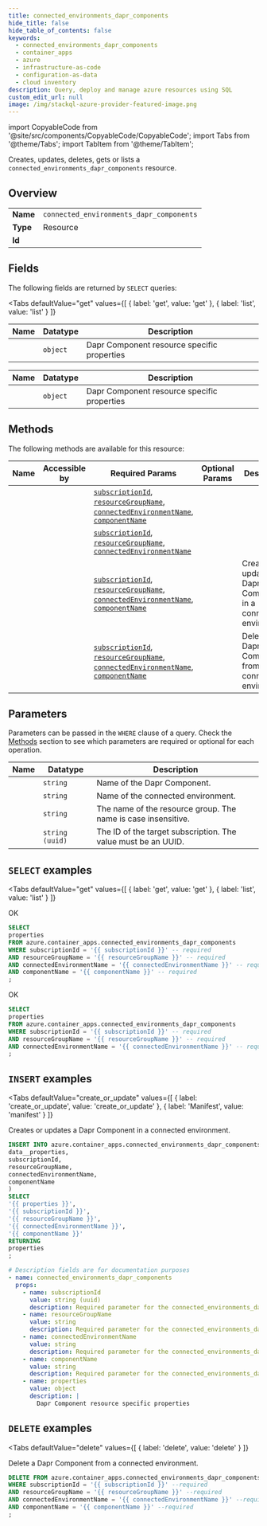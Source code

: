 ```yaml
--- 
title: connected_environments_dapr_components
hide_title: false
hide_table_of_contents: false
keywords:
  - connected_environments_dapr_components
  - container_apps
  - azure
  - infrastructure-as-code
  - configuration-as-data
  - cloud inventory
description: Query, deploy and manage azure resources using SQL
custom_edit_url: null
image: /img/stackql-azure-provider-featured-image.png
---
```


import CopyableCode from '@site/src/components/CopyableCode/CopyableCode';
import Tabs from '@theme/Tabs';
import TabItem from '@theme/TabItem';

Creates, updates, deletes, gets or lists a <code>connected_environments_dapr_components</code> resource.

## Overview
<table><tbody>
<tr><td><b>Name</b></td><td><code>connected_environments_dapr_components</code></td></tr>
<tr><td><b>Type</b></td><td>Resource</td></tr>
<tr><td><b>Id</b></td><td><CopyableCode code="azure.container_apps.connected_environments_dapr_components" /></td></tr>
</tbody></table>

## Fields

The following fields are returned by `SELECT` queries:

<Tabs
    defaultValue="get"
    values={[
        { label: 'get', value: 'get' },
        { label: 'list', value: 'list' }
    ]}
>
<TabItem value="get">

<table>
<thead>
    <tr>
    <th>Name</th>
    <th>Datatype</th>
    <th>Description</th>
    </tr>
</thead>
<tbody>
<tr>
    <td><CopyableCode code="properties" /></td>
    <td><code>object</code></td>
    <td>Dapr Component resource specific properties</td>
</tr>
</tbody>
</table>
</TabItem>
<TabItem value="list">

<table>
<thead>
    <tr>
    <th>Name</th>
    <th>Datatype</th>
    <th>Description</th>
    </tr>
</thead>
<tbody>
<tr>
    <td><CopyableCode code="properties" /></td>
    <td><code>object</code></td>
    <td>Dapr Component resource specific properties</td>
</tr>
</tbody>
</table>
</TabItem>
</Tabs>

## Methods

The following methods are available for this resource:

<table>
<thead>
    <tr>
    <th>Name</th>
    <th>Accessible by</th>
    <th>Required Params</th>
    <th>Optional Params</th>
    <th>Description</th>
    </tr>
</thead>
<tbody>
<tr>
    <td><a href="#get"><CopyableCode code="get" /></a></td>
    <td><CopyableCode code="select" /></td>
    <td><a href="#parameter-subscriptionId"><code>subscriptionId</code></a>, <a href="#parameter-resourceGroupName"><code>resourceGroupName</code></a>, <a href="#parameter-connectedEnvironmentName"><code>connectedEnvironmentName</code></a>, <a href="#parameter-componentName"><code>componentName</code></a></td>
    <td></td>
    <td></td>
</tr>
<tr>
    <td><a href="#list"><CopyableCode code="list" /></a></td>
    <td><CopyableCode code="select" /></td>
    <td><a href="#parameter-subscriptionId"><code>subscriptionId</code></a>, <a href="#parameter-resourceGroupName"><code>resourceGroupName</code></a>, <a href="#parameter-connectedEnvironmentName"><code>connectedEnvironmentName</code></a></td>
    <td></td>
    <td></td>
</tr>
<tr>
    <td><a href="#create_or_update"><CopyableCode code="create_or_update" /></a></td>
    <td><CopyableCode code="insert" /></td>
    <td><a href="#parameter-subscriptionId"><code>subscriptionId</code></a>, <a href="#parameter-resourceGroupName"><code>resourceGroupName</code></a>, <a href="#parameter-connectedEnvironmentName"><code>connectedEnvironmentName</code></a>, <a href="#parameter-componentName"><code>componentName</code></a></td>
    <td></td>
    <td>Creates or updates a Dapr Component in a connected environment.</td>
</tr>
<tr>
    <td><a href="#delete"><CopyableCode code="delete" /></a></td>
    <td><CopyableCode code="delete" /></td>
    <td><a href="#parameter-subscriptionId"><code>subscriptionId</code></a>, <a href="#parameter-resourceGroupName"><code>resourceGroupName</code></a>, <a href="#parameter-connectedEnvironmentName"><code>connectedEnvironmentName</code></a>, <a href="#parameter-componentName"><code>componentName</code></a></td>
    <td></td>
    <td>Delete a Dapr Component from a connected environment.</td>
</tr>
</tbody>
</table>

## Parameters

Parameters can be passed in the `WHERE` clause of a query. Check the [Methods](#methods) section to see which parameters are required or optional for each operation.

<table>
<thead>
    <tr>
    <th>Name</th>
    <th>Datatype</th>
    <th>Description</th>
    </tr>
</thead>
<tbody>
<tr id="parameter-componentName">
    <td><CopyableCode code="componentName" /></td>
    <td><code>string</code></td>
    <td>Name of the Dapr Component.</td>
</tr>
<tr id="parameter-connectedEnvironmentName">
    <td><CopyableCode code="connectedEnvironmentName" /></td>
    <td><code>string</code></td>
    <td>Name of the connected environment.</td>
</tr>
<tr id="parameter-resourceGroupName">
    <td><CopyableCode code="resourceGroupName" /></td>
    <td><code>string</code></td>
    <td>The name of the resource group. The name is case insensitive.</td>
</tr>
<tr id="parameter-subscriptionId">
    <td><CopyableCode code="subscriptionId" /></td>
    <td><code>string (uuid)</code></td>
    <td>The ID of the target subscription. The value must be an UUID.</td>
</tr>
</tbody>
</table>

## `SELECT` examples

<Tabs
    defaultValue="get"
    values={[
        { label: 'get', value: 'get' },
        { label: 'list', value: 'list' }
    ]}
>
<TabItem value="get">

OK

```sql
SELECT
properties
FROM azure.container_apps.connected_environments_dapr_components
WHERE subscriptionId = '{{ subscriptionId }}' -- required
AND resourceGroupName = '{{ resourceGroupName }}' -- required
AND connectedEnvironmentName = '{{ connectedEnvironmentName }}' -- required
AND componentName = '{{ componentName }}' -- required
;
```
</TabItem>
<TabItem value="list">

OK

```sql
SELECT
properties
FROM azure.container_apps.connected_environments_dapr_components
WHERE subscriptionId = '{{ subscriptionId }}' -- required
AND resourceGroupName = '{{ resourceGroupName }}' -- required
AND connectedEnvironmentName = '{{ connectedEnvironmentName }}' -- required
;
```
</TabItem>
</Tabs>


## `INSERT` examples

<Tabs
    defaultValue="create_or_update"
    values={[
        { label: 'create_or_update', value: 'create_or_update' },
        { label: 'Manifest', value: 'manifest' }
    ]}
>
<TabItem value="create_or_update">

Creates or updates a Dapr Component in a connected environment.

```sql
INSERT INTO azure.container_apps.connected_environments_dapr_components (
data__properties,
subscriptionId,
resourceGroupName,
connectedEnvironmentName,
componentName
)
SELECT 
'{{ properties }}',
'{{ subscriptionId }}',
'{{ resourceGroupName }}',
'{{ connectedEnvironmentName }}',
'{{ componentName }}'
RETURNING
properties
;
```
</TabItem>
<TabItem value="manifest">

```yaml
# Description fields are for documentation purposes
- name: connected_environments_dapr_components
  props:
    - name: subscriptionId
      value: string (uuid)
      description: Required parameter for the connected_environments_dapr_components resource.
    - name: resourceGroupName
      value: string
      description: Required parameter for the connected_environments_dapr_components resource.
    - name: connectedEnvironmentName
      value: string
      description: Required parameter for the connected_environments_dapr_components resource.
    - name: componentName
      value: string
      description: Required parameter for the connected_environments_dapr_components resource.
    - name: properties
      value: object
      description: |
        Dapr Component resource specific properties
```
</TabItem>
</Tabs>


## `DELETE` examples

<Tabs
    defaultValue="delete"
    values={[
        { label: 'delete', value: 'delete' }
    ]}
>
<TabItem value="delete">

Delete a Dapr Component from a connected environment.

```sql
DELETE FROM azure.container_apps.connected_environments_dapr_components
WHERE subscriptionId = '{{ subscriptionId }}' --required
AND resourceGroupName = '{{ resourceGroupName }}' --required
AND connectedEnvironmentName = '{{ connectedEnvironmentName }}' --required
AND componentName = '{{ componentName }}' --required
;
```
</TabItem>
</Tabs>
